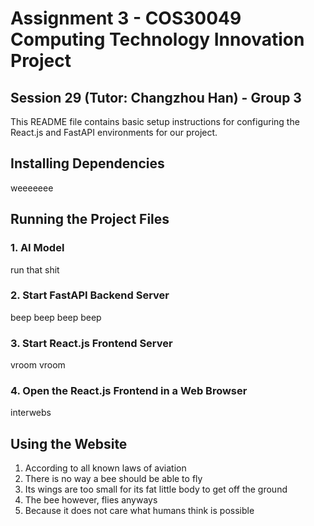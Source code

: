 # Assignment 3 - COS30049 Computing Technology Innovation Project
## Session 29 (Tutor: Changzhou Han) - Group 3
This README file contains basic setup instructions for configuring the React.js and FastAPI environments for our project.

## Installing Dependencies
weeeeeee

## Running the Project Files
### 1. AI Model
run that shit

### 2. Start FastAPI Backend Server
beep beep beep beep

### 3. Start React.js Frontend Server
vroom vroom

### 4. Open the React.js Frontend in a Web Browser
interwebs

## Using the Website
1. According to all known laws of aviation
2. There is no way a bee should be able to fly
3. Its wings are too small for its fat little body to get off the ground
4. The bee however, flies anyways
5. Because it does not care what humans think is possible
